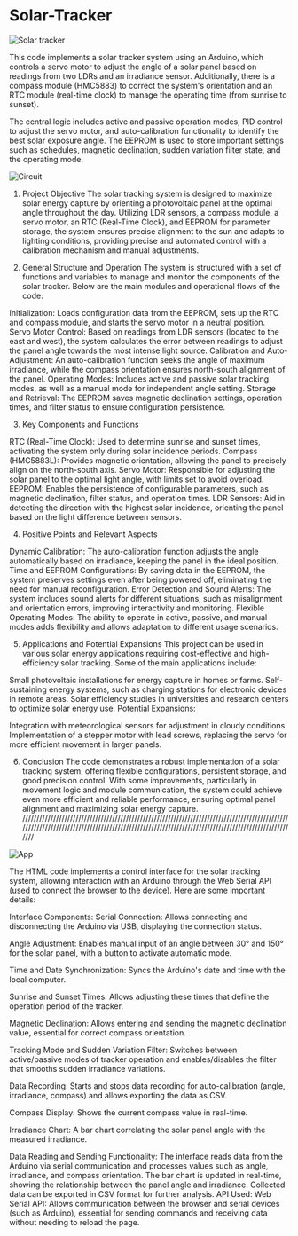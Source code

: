 # Solar-Tracker

![Solar tracker](https://github.com/user-attachments/assets/14e7e882-e4fa-4f13-8470-cbe85fea057b)

This code implements a solar tracker system using an Arduino, which controls a servo motor to adjust the angle of a solar panel based on readings from two LDRs and an irradiance sensor. Additionally, there is a compass module (HMC5883) to correct the system's orientation and an RTC module (real-time clock) to manage the operating time (from sunrise to sunset).

The central logic includes active and passive operation modes, PID control to adjust the servo motor, and auto-calibration functionality to identify the best solar exposure angle. The EEPROM is used to store important settings such as schedules, magnetic declination, sudden variation filter state, and the operating mode.

![Circuit](https://github.com/user-attachments/assets/d62eb5dc-f63b-43ab-a22d-1e1633ed56ea)

1. Project Objective
The solar tracking system is designed to maximize solar energy capture by orienting a photovoltaic panel at the optimal angle throughout the day. Utilizing LDR sensors, a compass module, a servo motor, an RTC (Real-Time Clock), and EEPROM for parameter storage, the system ensures precise alignment to the sun and adapts to lighting conditions, providing precise and automated control with a calibration mechanism and manual adjustments.

2. General Structure and Operation
The system is structured with a set of functions and variables to manage and monitor the components of the solar tracker. Below are the main modules and operational flows of the code:

Initialization: Loads configuration data from the EEPROM, sets up the RTC and compass module, and starts the servo motor in a neutral position.
Servo Motor Control: Based on readings from LDR sensors (located to the east and west), the system calculates the error between readings to adjust the panel angle towards the most intense light source.
Calibration and Auto-Adjustment: An auto-calibration function seeks the angle of maximum irradiance, while the compass orientation ensures north-south alignment of the panel.
Operating Modes: Includes active and passive solar tracking modes, as well as a manual mode for independent angle setting.
Storage and Retrieval: The EEPROM saves magnetic declination settings, operation times, and filter status to ensure configuration persistence.

3. Key Components and Functions

RTC (Real-Time Clock): Used to determine sunrise and sunset times, activating the system only during solar incidence periods.
Compass (HMC5883L): Provides magnetic orientation, allowing the panel to precisely align on the north-south axis.
Servo Motor: Responsible for adjusting the solar panel to the optimal light angle, with limits set to avoid overload.
EEPROM: Enables the persistence of configurable parameters, such as magnetic declination, filter status, and operation times.
LDR Sensors: Aid in detecting the direction with the highest solar incidence, orienting the panel based on the light difference between sensors.

4. Positive Points and Relevant Aspects

Dynamic Calibration: The auto-calibration function adjusts the angle automatically based on irradiance, keeping the panel in the ideal position.
Time and EEPROM Configurations: By saving data in the EEPROM, the system preserves settings even after being powered off, eliminating the need for manual reconfiguration.
Error Detection and Sound Alerts: The system includes sound alerts for different situations, such as misalignment and orientation errors, improving interactivity and monitoring.
Flexible Operating Modes: The ability to operate in active, passive, and manual modes adds flexibility and allows adaptation to different usage scenarios.

5. Applications and Potential Expansions
This project can be used in various solar energy applications requiring cost-effective and high-efficiency solar tracking. Some of the main applications include:

Small photovoltaic installations for energy capture in homes or farms.
Self-sustaining energy systems, such as charging stations for electronic devices in remote areas.
Solar efficiency studies in universities and research centers to optimize solar energy use.
Potential Expansions:

Integration with meteorological sensors for adjustment in cloudy conditions.
Implementation of a stepper motor with lead screws, replacing the servo for more efficient movement in larger panels.

6. Conclusion
The code demonstrates a robust implementation of a solar tracking system, offering flexible configurations, persistent storage, and good precision control. With some improvements, particularly in movement logic and module communication, the system could achieve even more efficient and reliable performance, ensuring optimal panel alignment and maximizing solar energy capture.
//////////////////////////////////////////////////////////////////////////////////////////////////////////////////////////////////////////////////////////////////////////////////////////////////

![App](https://github.com/user-attachments/assets/cdbe6c58-a20d-438f-949f-b8ca73dcf23d)

The HTML code implements a control interface for the solar tracking system, allowing interaction with an Arduino through the Web Serial API (used to connect the browser to the device). Here are some important details:

Interface Components:
Serial Connection: Allows connecting and disconnecting the Arduino via USB, displaying the connection status.

Angle Adjustment: Enables manual input of an angle between 30° and 150° for the solar panel, with a button to activate automatic mode.

Time and Date Synchronization: Syncs the Arduino's date and time with the local computer.

Sunrise and Sunset Times: Allows adjusting these times that define the operation period of the tracker.

Magnetic Declination: Allows entering and sending the magnetic declination value, essential for correct compass orientation.

Tracking Mode and Sudden Variation Filter: Switches between active/passive modes of tracker operation and enables/disables the filter that smooths sudden irradiance variations.

Data Recording: Starts and stops data recording for auto-calibration (angle, irradiance, compass) and allows exporting the data as CSV.

Compass Display: Shows the current compass value in real-time.

Irradiance Chart: A bar chart correlating the solar panel angle with the measured irradiance.

Data Reading and Sending Functionality:
The interface reads data from the Arduino via serial communication and processes values such as angle, irradiance, and compass orientation.
The bar chart is updated in real-time, showing the relationship between the panel angle and irradiance.
Collected data can be exported in CSV format for further analysis.
API Used:
Web Serial API: Allows communication between the browser and serial devices (such as Arduino), essential for sending commands and receiving data without needing to reload the page.
